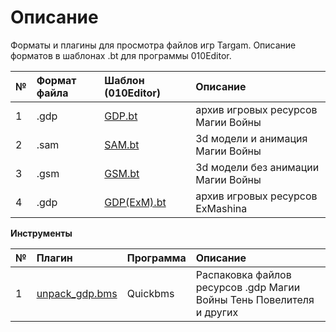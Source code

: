 # Описание

Форматы и плагины для просмотра файлов игр Targam. Описание форматов в шаблонах .bt для программы 010Editor.

 № | Формат файла       | Шаблон (010Editor)     |    Описание |
| :--- | :--------- | :----------- | :---------- |
| 1 | .gdp        | [GDP.bt](https://github.com/AlexKimov/targem-file-formats/blob/master/templates/010editor/GDP.bt)  |   архив игровых ресурсов Магии Войны |
| 2 | .sam        | [SAM.bt](https://github.com/AlexKimov/targem-file-formats/blob/master/templates/010editor/SAM.bt)  |   3d модели и анимация Магии Войны |
| 3 | .gsm        | [GSM.bt](https://github.com/AlexKimov/targem-file-formats/blob/master/templates/010editor/GSM.bt)  |   3d модели без анимации Магии Войны |
| 4 | .gdp        | [GDP(ExM).bt](https://github.com/AlexKimov/targem-file-formats/blob/master/templates/010editor/GDP(ExM).bt)  |   архив игровых ресурсов ExMashina |

**Инструменты**

| № | Плагин       | Программа | Описание |  
| :--- | :--------- | :----------- | :---- | 
| 1 | [unpack_gdp.bms](https://github.com/AlexKimov/targem-file-formats/blob/master/scripts/quickbms/unpack_gdp.bms) | Quickbms | Распаковка файлов ресурсов .gdp Магии Войны Тень Повелителя и других |